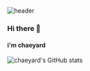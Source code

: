 

<!--
**chaeyard/chaeyard** is a ✨ _special_ ✨ repository because its `README.md` (this file) appears on your GitHub profile.

Here are some ideas to get you started:

- 🔭 I’m currently working on ...
- 🌱 I’m currently learning ...
- 👯 I’m looking to collaborate on ...
- 🤔 I’m looking for help with ...
- 💬 Ask me about ...
- 📫 How to reach me: ...
- 😄 Pronouns: ...
- ⚡ Fun fact: ...
-->

![header](https://capsule-render.vercel.app/api?type=venom&color=0:F3B0C3,100:FFFFB5&height=200&section=header&text=chaeyard's%20git&fontSize=70&animation=fadeIn&fontColor=CBAACB)
### Hi there 👋 
#### i'm chaeyard
![chaeyard's GitHub stats](https://github-readme-stats.vercel.app/api?username=chaeyard&theme=graywhite)

